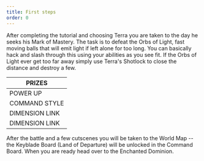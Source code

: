 ```yaml
---
title: First steps
order: 0
---
```



After completing the tutorial and choosing Terra you are taken to the day he
seeks his Mark of Mastery. The task is to defeat the Orbs of Light, fast moving
balls that will emit light if left alone for too long. You can basically hack
and slash through this using your abilities as you see fit. If the Orbs of Light
ever get too far away simply use Terra's Shotlock to close the distance and
destroy a few.


|                     PRIZES                    |
|-----------------------------------------------|
| POWER UP       | Maximum HP+                  |
| COMMAND STYLE  | Critical Impact              |
| DIMENSION LINK | Ventus                       |
| DIMENSION LINK | Aqua                         |


After the battle and a few cutscenes you will be taken to the World Map -- the
Keyblade Board (Land of Departure) will be unlocked in the Command Board. When
you are ready head over to the Enchanted Dominion.


